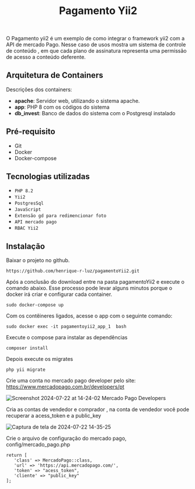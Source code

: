 <p align="center">
    <h1 align="center">Pagamento Yii2</h1>
    <br>
</p>

O Pagamento yii2 é um exemplo de como integrar o framework yii2 com a API de mercado Pago.
Nesse caso de usos mostra um sistema de controle de conteúdo , em que cada plano de assinatura 
representa uma permissão de acesso a conteúdo deferente.

 ## Arquitetura de Containers 
 
 Descrições dos containers:
   - <b>apache</b>: Servidor web, utilizando o sistema apache.
   - <b>app</b>: PHP 8 com os códigos do sistema
   - <b>db_invest</b>: Banco de dados do sistema com o Postgresql instalado
   
 ## Pré-requisito
   - Git
   - Docker
   - Docker-compose

## Tecnologias utilizadas

- ``PHP 8.2``
- ``Yii2``
- ``PostgresSql``
- ``JavaScript``
- ``Extensão gd para redimencionar foto``
- ``API mercado pago``
- ``RBAC Yii2``
  

    
 ## Instalação

  Baixar o projeto no github.
 ~~~
 https://github.com/henrique-r-luz/pagamentoYii2.git
 ~~~ 
 Após a conclusão do download entre na pasta pagamentoYii2 e execute o comando abaixo.
 Esse processo pode levar alguns minutos porque o docker irá criar e configurar
 cada container. 
 ~~~
 sudo docker-compose up
 ~~~ 
 Com os contêineres ligados, acesse o app com o seguinte comando:
 ~~~
sudo docker exec -it pagamentoyii2_app_1  bash
 ~~~
 Execute o compose para instalar as dependências
 ~~~
 composer install
 ~~~
 Depois execute os migrates 
 ~~~
php yii migrate
 ~~~
 Crie uma conta no mercado pago developer pelo site: https://www.mercadopago.com.br/developers/pt
 
 ![Screenshot 2024-07-22 at 14-24-02 Mercado Pago Developers](https://github.com/user-attachments/assets/761ee979-a4ac-4906-8678-7ae8de485b9e)

 Cria as contas de vendedor e comprador , na conta de vendedor você pode recuperar a acess_token e a public_key 
 
![Captura de tela de 2024-07-22 14-35-25](https://github.com/user-attachments/assets/102195a5-3a56-4da8-beaf-188e108129de)

 Crie o arquivo de configuração do mercado pago, config/mercado_pago.php
 ~~~
return [
    'class' => MercadoPago::class,
    'url' => 'https://api.mercadopago.com/',
    'token' => "acess_token",
    'cliente' => "public_key"
];
 ~~~
